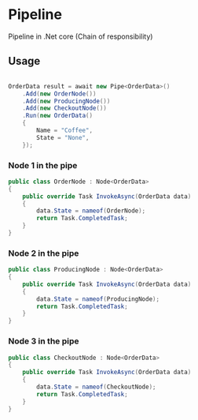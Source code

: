 # Pipeline
Pipeline in .Net core (Chain of responsibility) 

## Usage

```c#

OrderData result = await new Pipe<OrderData>()
    .Add(new OrderNode())
    .Add(new ProducingNode())
    .Add(new CheckoutNode())
    .Run(new OrderData()
    {
        Name = "Coffee",
        State = "None",
    });


```

### Node 1 in the pipe
```c#
public class OrderNode : Node<OrderData>
{
    public override Task InvokeAsync(OrderData data)
    {
        data.State = nameof(OrderNode);
        return Task.CompletedTask;
    }
}
```

### Node 2 in the pipe
```c#
public class ProducingNode : Node<OrderData>
{
    public override Task InvokeAsync(OrderData data)
    {
        data.State = nameof(ProducingNode);
        return Task.CompletedTask;
    }
}
```

### Node 3 in the pipe
```c#
public class CheckoutNode : Node<OrderData>
{
    public override Task InvokeAsync(OrderData data)
    {
        data.State = nameof(CheckoutNode);
        return Task.CompletedTask;
    }
}
```
